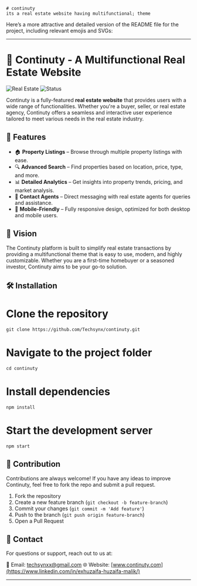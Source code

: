 

```
# continuty
its a real estate website having multifunctional; theme
```

Here’s a more attractive and detailed version of the README file for the project, including relevant emojis and SVGs:

---

# 🏡 Continuty - A Multifunctional Real Estate Website

![Real Estate](https://img.shields.io/badge/Real%20Estate-Multifunctional-blue.svg) ![Status](https://img.shields.io/badge/Status-Active-brightgreen.svg)

Continuty is a fully-featured **real estate website** that provides users with a wide range of functionalities. Whether you're a buyer, seller, or real estate agency, Continuty offers a seamless and interactive user experience tailored to meet various needs in the real estate industry.

## 🚀 Features

- 🏠 **Property Listings** – Browse through multiple property listings with ease.
- 🔍 **Advanced Search** – Find properties based on location, price, type, and more.
- 📊 **Detailed Analytics** – Get insights into property trends, pricing, and market analysis.
- 💬 **Contact Agents** – Direct messaging with real estate agents for queries and assistance.
- 📱 **Mobile-Friendly** – Fully responsive design, optimized for both desktop and mobile users.

## 🎯 Vision

The Continuty platform is built to simplify real estate transactions by providing a multifunctional theme that is easy to use, modern, and highly customizable. Whether you are a first-time homebuyer or a seasoned investor, Continuty aims to be your go-to solution.

## 🛠️ Installation


# Clone the repository
```
git clone https://github.com/Techsynx/continuty.git
```
# Navigate to the project folder
```
cd continuty
```
# Install dependencies

```
npm install
```
# Start the development server
```
npm start
```

## 🤝 Contribution

Contributions are always welcome! If you have any ideas to improve Continuty, feel free to fork the repo and submit a pull request.

1. Fork the repository
2. Create a new feature branch (`git checkout -b feature-branch`)
3. Commit your changes (`git commit -m 'Add feature'`)
4. Push to the branch (`git push origin feature-branch`)
5. Open a Pull Request

## 📧 Contact

For questions or support, reach out to us at:

📧 Email: techsynxx@gmail.com
🌐 Website: [www.continuty.com](https://www.linkedin.com/in/exhuzaifa-huzaifa-malik/)

---
